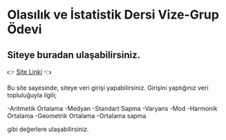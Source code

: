 # Olasılık ve İstatistik Dersi Vize-Grup Ödevi

## Siteye buradan ulaşabilirsiniz.
👉 [Site Linki](https://ahmetmert1.github.io/olasilik-istatistik-vize/giris.html) 👈

Bu site sayesinde, siteye veri girişi yapabilirsiniz.
Girişini yaptığınız veri topluluğuyla ilgili;

-Aritmetik Ortalama
-Medyan
-Standart Sapma
-Varyans
-Mod 
-Harmonik Ortalama
-Geometrik Ortalama
-Ortalama sapma

gibi değerlere ulaşabilirsiniz.
